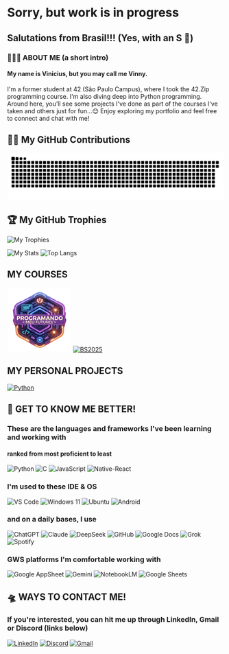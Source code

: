 # Sorry, but work is in progress
## Salutations from Brasil!!! (Yes, with an S 🤭)
### 🙋🏽‍♂️ ABOUT ME (a short intro)
#### My name is Vinicius, but you may call me Vinny.
I'm a former student at 42 (São Paulo Campus), where I took the 42.Zip programming course. I'm also diving deep into Python programming. Around here, you’ll see some projects I've done as part of the courses I've taken and others just for fun...😊
Enjoy exploring my portfolio and feel free to connect and chat with me!

## 🤝🏽 My GitHub Contributions
<picture>
  <source media="(prefers-color-scheme: dark)" srcset="https://raw.githubusercontent.com/vgomes-p/vgomes-p/output/github-snake-dark.svg" />
  <source media="(prefers-color-scheme: light)" srcset="https://raw.githubusercontent.com/vgomes-p/vgomes-p/output/github-snake.svg" />
  <img alt="github-snake" src="https://raw.githubusercontent.com/vgomes-p/vgomes-p/output/github-snake.svg" />
</picture>

## 🏆 My GitHub Trophies
![My Trophies](https://github-profile-trophy.vercel.app/?username=vgomes-p&theme=radical&no-frame=false&no-bg=false&margin-w=4)

![My Stats](https://github-readme-stats.vercel.app/api?username=vgomes-p&show_icons=true&theme=merko)
![Top Langs](https://github-readme-stats.vercel.app/api/top-langs/?username=vgomes-p&layout=compact&theme=merko)

## MY COURSES
[![PMF](src/course2024/Programando_Meu_Futuro_2024.png)](https://github.com/vgomes-p/Programando_Meu_Futuro_2024)
[![BS2025](src/course2025/Bootcamp_Santander_2025.png)](https://github.com/vgomes-p/Bootcamp_Santander_2025)

## MY PERSONAL PROJECTS
[![Python](src/showcase/python.png)](https://github.com/vgomes-p)

## 👀 GET TO KNOW ME BETTER!
### These are the languages and frameworks I've been learning and working with
#### ranked from most proficient to least
![Python](https://img.shields.io/badge/Python-14354C?style=for-the-badge&logo=python&logoColor=white)
![C](https://img.shields.io/badge/C-00599C?style=for-the-badge&logo=c&logoColor=white)
![JavaScript](https://img.shields.io/badge/JavaScript-F7DF1E?style=for-the-badge&logo=javascript&logoColor=black)
![Native-React](https://img.shields.io/badge/React_Native-20232A?style=for-the-badge&logo=react&logoColor=61DAFB)

### I'm used to these IDE & OS 
![VS Code](https://img.shields.io/badge/Visual_Studio_Code-0078D4?style=for-the-badge&logo=visual%20studio%20code&logoColor=white)
![Windows 11](https://img.shields.io/badge/Windows-0078D6?style=for-the-badge&logo=windows&logoColor=white)
![Ubuntu](https://img.shields.io/badge/Ubuntu-E95420?style=for-the-badge&logo=ubuntu&logoColor=white)
![Android](https://img.shields.io/badge/Android-3DDC84?style=for-the-badge&logo=android&logoColor=white)
### and on a daily bases, I use
![ChatGPT](https://img.shields.io/badge/ChatGPT-10a37f?style=for-the-badge&logo=openai&logoColor=white)
![Claude](https://img.shields.io/badge/Claude-000000?style=for-the-badge)
![DeepSeek](https://img.shields.io/badge/DeepSeek-000000?style=for-the-badge)
![GitHub](https://img.shields.io/badge/GitHub-100000?style=for-the-badge&logo=github&logoColor=white)
![Google Docs](https://img.shields.io/badge/Google_Docs-4285F4?style=for-the-badge&logo=google-docs&logoColor=white)
![Grok](https://img.shields.io/badge/Grok-000000?style=for-the-badge&logo=x&logoColor=white)
![Spotify](https://img.shields.io/badge/Spotify-1ED760?&style=for-the-badge&logo=spotify&logoColor=white)
### GWS platforms I'm comfortable working with
![Google AppSheet](https://img.shields.io/badge/AppSheet-4285F4?style=for-the-badge&logo=google&logoColor=white)
![Gemini](https://img.shields.io/badge/Gemini-4285F4?style=for-the-badge&logo=google&logoColor=white)
![NotebookLM](https://img.shields.io/badge/NotebookLM-4285F4?style=for-the-badge&logo=google&logoColor=white)
![Google Sheets](https://img.shields.io/badge/Google%20Sheets-34A853?style=for-the-badge&logo=google-sheets&logoColor=white)



## 🛸 WAYS TO CONTACT ME!
### If you're interested, you can hit me up through LinkedIn, Gmail or Discord (links below)
[![LinkedIn](https://img.shields.io/badge/LinkedIn-0077B5?style=for-the-badge&logo=linkedin&logoColor=white)](https://www.linkedin.com/in/vinied-gpereira/)
[![Discord](https://img.shields.io/badge/Discord-7289DA?style=for-the-badge&logo=discord&logoColor=white)](https://discord.com/users/1226967137533558977)
[![Gmail](https://img.shields.io/badge/Gmail-D14836?style=for-the-badge&logo=gmail&logoColor=white)](mailto:vinied.contact@gmail.com)
